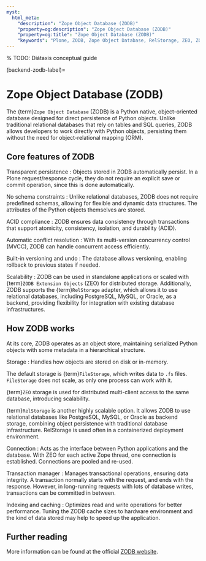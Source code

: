 ```yaml
---
myst:
  html_meta:
    "description": "Zope Object Database (ZODB)"
    "property=og:description": "Zope Object Database (ZODB)"
    "property=og:title": "Zope Object Database (ZODB)"
    "keywords": "Plone, ZODB, Zope Object Database, RelStorage, ZEO, ZODB Extension Objects"
---
```


% TODO: Diátaxis conceptual guide

(backend-zodb-label)=

# Zope Object Database (ZODB)

The {term}`Zope Object Database` (ZODB) is a Python native, object-oriented database designed for direct persistence of Python objects.
Unlike traditional relational databases that rely on tables and SQL queries, ZODB allows developers to work directly with Python objects, persisting them without the need for object-relational mapping (ORM).


## Core features of ZODB

Transparent persistence
: Objects stored in ZODB automatically persist.
  In a Plone request/response cycle, they do not require an explicit save or commit operation, since this is done automatically.

No schema constraints
: Unlike relational databases, ZODB does not require predefined schemas, allowing for flexible and dynamic data structures.
  The attributes of the Python objects themselves are stored.

ACID compliance
: ZODB ensures data consistency through transactions that support atomicity, consistency, isolation, and durability (ACID).

Automatic conflict resolution
: With its multi-version concurrency control (MVCC), ZODB can handle concurrent access efficiently.

Built-in versioning and undo
: The database allows versioning, enabling rollback to previous states if needed.

Scalability
: ZODB can be used in standalone applications or scaled with {term}`ZODB Extension Objects` (ZEO) for distributed storage.
  Additionally, ZODB supports the {term}`RelStorage` adapter, which allows it to use relational databases, including PostgreSQL, MySQL, or Oracle, as a backend, providing flexibility for integration with existing database infrastructures.


## How ZODB works

At its core, ZODB operates as an object store, maintaining serialized Python objects with some metadata in a hierarchical structure.

Storage
: Handles how objects are stored on disk or in-memory.

  The default storage is {term}`FileStorage`, which writes data to `.fs` files. `FileStorage` does not scale, as only one process can work with it.

  {term}`ZEO` storage is used for distributed multi-client access to the same database, introducing scalability.

  {term}`RelStorage` is another highly scalable option.
  It allows ZODB to use relational databases like PostgreSQL, MySQL, or Oracle as backend storage, combining object persistence with traditional database infrastructure.
  RelStorage is used often in a containerized deployment environment.

Connection
: Acts as the interface between Python applications and the database.
  With ZEO for each active Zope thread, one connection is established.
  Connections are pooled and re-used.

Transaction manager
: Manages transactional operations, ensuring data integrity.
  A transaction normally starts with the request, and ends with the response.
  However, in long-running requests with lots of database writes, transactions can be committed in between.

Indexing and caching
: Optimizes read and write operations for better performance.
  Tuning the ZODB cache sizes to hardware environment and the kind of data stored may help to speed up the application.


## Further reading

More information can be found at the official [ZODB website](https://zodb.org/en/latest/).
